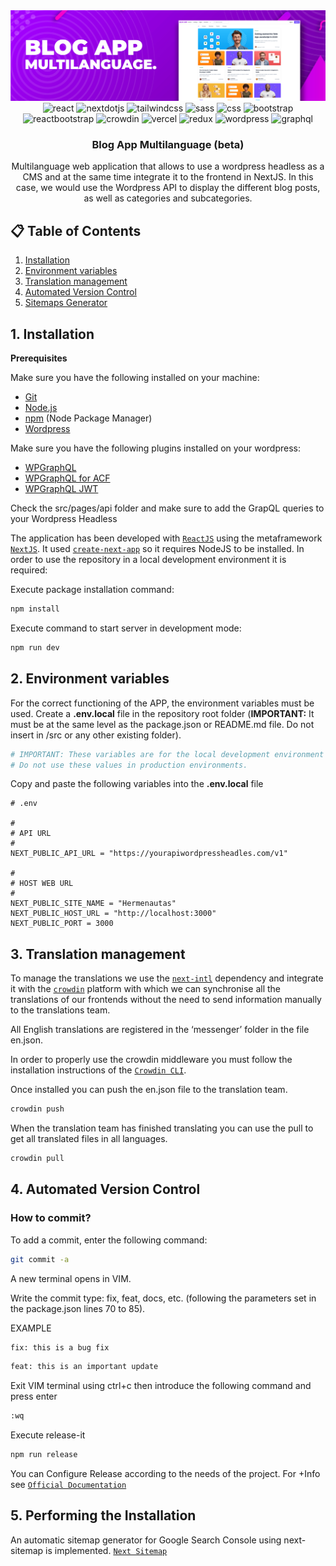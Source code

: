 <div>   
  <img src="https://github.com/ArkOberon/blog-app-international/blob/dev/project-banner-blog-app.png?raw=true" alt="banner" />
 
  <div align="center">
    <img src="https://img.shields.io/badge/-react-black?style=for-the-badge&logoColor=white&logo=react&color=61DAFB" alt="react" />
    <img src="https://img.shields.io/badge/-Next_JS-black?style=for-the-badge&logoColor=white&logo=nextdotjs&color=000000" alt="nextdotjs" />
    <img src="https://img.shields.io/badge/-Tailwind_CSS-black?style=for-the-badge&logoColor=white&logo=tailwindcss&color=06B6D4" alt="tailwindcss" />
    <img src="https://img.shields.io/badge/-sass-black?style=for-the-badge&logoColor=white&logo=sass&color=CC6699" alt="sass" />
    <img src="https://img.shields.io/badge/-css-black?style=for-the-badge&logoColor=white&logo=css&color=663399" alt="css" />
    <img src="https://img.shields.io/badge/-Bootstrap-black?style=for-the-badge&logoColor=white&logo=bootstrap&color=7952B3" alt="bootstrap" />
    <img src="https://img.shields.io/badge/-react_bootstrap-black?style=for-the-badge&logoColor=white&logo=reactbootstrap&color=41E0FD" alt="reactbootstrap" />
    <img src="https://img.shields.io/badge/-crowdin-black?style=for-the-badge&logoColor=white&logo=crowdin&color=2E3340" alt="crowdin" />
    <img src="https://img.shields.io/badge/-vercel-black?style=for-the-badge&logoColor=white&logo=vercel&color=000000" alt="vercel" />
    <img src="https://img.shields.io/badge/-redux-black?style=for-the-badge&logoColor=white&logo=redux&color=764ABC" alt="redux" />
    <img src="https://img.shields.io/badge/-wordpress-black?style=for-the-badge&logoColor=white&logo=wordpress&color=21759B" alt="wordpress" />
    <img src="https://img.shields.io/badge/-graphql-black?style=for-the-badge&logoColor=white&logo=graphql&color=E10098" alt="graphql" />
  </div>

  <h3 align="center">Blog App Multilanguage (beta)</h3>
  <div align="center">
    Multilanguage web application that allows to use a wordpress headless as a CMS and at the same time integrate it to the frontend in NextJS. In this case, we would use the Wordpress API to display the different blog posts, as well as categories and subcategories.
  </div>
</div>

## 📋 <a name="table">Table of Contents</a>

1. [Installation](#id1)
2. [Environment variables](#id2)
3. [Translation management](#id3)
4. [Automated Version Control](#id4)
5. [Sitemaps Generator](#id5)


## **1. Installation** <div id='id1' />

**Prerequisites**

Make sure you have the following installed on your machine:
- [Git](https://git-scm.com/)
- [Node.js](https://nodejs.org/en)
- [npm](https://www.npmjs.com/) (Node Package Manager)
- [Wordpress](https://wordpress.org/download/) 

Make sure you have the following plugins installed on your wordpress:
- [WPGraphQL](https://www.wpgraphql.com/)
- [WPGraphQL for ACF](https://acf.wpgraphql.com/)
- [WPGraphQL JWT](https://github.com/wp-graphql/wp-graphql-jwt-authentication)

Check the src/pages/api folder and make sure to add the GrapQL queries to your Wordpress Headless

The application has been developed with [`ReactJS`](https://react.dev/learn) using the metaframework [`NextJS`](https://nextjs.org/docs). It used [`create-next-app`](https://nextjs.org/docs/getting-started/installation) so it requires NodeJS to be installed. In order to use the repository in a local development environment it is required:

Execute package installation command:

```bash
npm install

```

Execute command to start server in development mode:

```bash
npm run dev

```

## **2. Environment variables** <div id='id2' />

For the correct functioning of the APP, the environment variables must be used. Create a **.env.local** file in the repository root folder (**IMPORTANT:** It must be at the same level as the package.json or README.md file. Do not insert in /src or any other existing folder).

````bash
# IMPORTANT: These variables are for the local development environment only.
# Do not use these values in production environments.
````

Copy and paste the following variables into the **.env.local** file

```env
# .env

#
# API URL
#
NEXT_PUBLIC_API_URL = "https://yourapiwordpressheadles.com/v1"

#
# HOST WEB URL
#
NEXT_PUBLIC_SITE_NAME = "Hermenautas"
NEXT_PUBLIC_HOST_URL = "http://localhost:3000"
NEXT_PUBLIC_PORT = 3000

```

## **3. Translation management** <div id='id3' />

To manage the translations we use the [`next-intl`](https://next-intl-docs-git-feat-next-13-rsc-next-intl.vercel.app/) dependency and integrate it with the [`crowdin`](https://crowdin.com/) platform with which we can synchronise all the translations of our frontends without the need to send information manually to the translations team.

All English translations are registered in the ‘messenger’ folder in the file en.json.

In order to properly use the crowdin middleware you must follow the installation instructions of the [`Crowdin CLI`](https://crowdin.github.io/crowdin-cli/installation).

Once installed you can push the en.json file to the translation team.


```bash
crowdin push
```

When the translation team has finished translating you can use the pull to get all translated files in all languages.

```bash
crowdin pull
```

## **4. Automated Version Control** <div id='id4' />

### How to commit?

To add a commit, enter the following command:

```bash
git commit -a
```

A new terminal opens in VIM.

Write the commit type: fix, feat, docs, etc. (following the parameters set in the package.json lines 70 to 85).

EXAMPLE
```bash
fix: this is a bug fix
```

```bash
feat: this is an important update
```

Exit VIM terminal using ctrl+c then introduce the following command and press enter

```bash
:wq
```

Execute release-it

```bash
npm run release
```

You can Configure Release according to the needs of the project.
For +Info see [`Official Documentation`](https://github.com/release-it/release-it)

## **5. Performing the Installation** <div id='id5' />
An automatic sitemap generator for Google Search Console using next-sitemap is implemented. [`Next Sitemap`](https://github.com/iamvishnusankar/next-sitemap)
